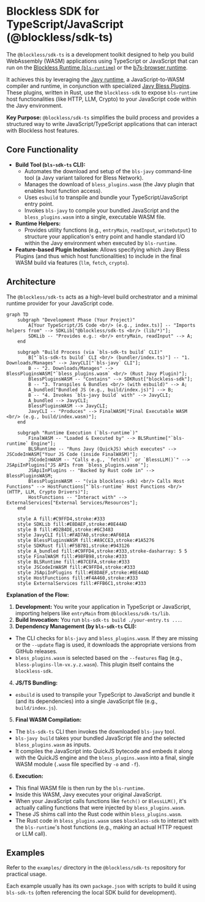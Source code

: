 # Blockless SDK for TypeScript/JavaScript (@blockless/sdk-ts)

The `@blockless/sdk-ts` is a development toolkit designed to help you build WebAssembly (WASM) applications using TypeScript or JavaScript that can run on the [Blockless Runtime (`bls-runtime`)](https://github.com/blocklessnetwork/bls-runtime) or the [b7s-browser runtime](https://github.com/blocklessnetwork/b7s-browser).

It achieves this by leveraging the [Javy runtime](https://github.com/bytecodealliance/javy), a JavaScript-to-WASM compiler and runtime, in conjunction with specialized [Javy Bless Plugins](https://github.com/blessnetwork/javy-bless-plugins).
These plugins, written in Rust, use the `blockless-sdk` to expose `bls-runtime` host functionalities (like HTTP, LLM, Crypto) to your JavaScript code within the Javy environment.

**Key Purpose:** `@blockless/sdk-ts` simplifies the build process and provides a structured way to write JavaScript/TypeScript applications that can interact with Blockless host features.

## Core Functionality

* **Build Tool (`bls-sdk-ts` CLI):**
  * Automates the download and setup of the `bls-javy` command-line tool (a Javy variant tailored for Bless Network).
  * Manages the download of `bless_plugins.wasm` (the Javy plugin that enables host function access).
  * Uses `esbuild` to transpile and bundle your TypeScript/JavaScript entry point.
  * Invokes `bls-javy` to compile your bundled JavaScript and the `bless_plugins.wasm` into a single, executable WASM file.
* **Runtime Helpers:**
  * Provides utility functions (e.g., `entryMain`, `readInput`, `writeOutput`) to structure your application's entry point and handle standard I/O within the Javy environment when executed by `bls-runtime`.
* **Feature-based Plugin Inclusion:** Allows specifying which Javy Bless Plugins (and thus which host functionalities) to include in the final WASM build via features (`llm`, `fetch`, `crypto`).

## Architecture

The `@blockless/sdk-ts` acts as a high-level build orchestrator and a minimal runtime provider for your JavaScript code.

```mermaid
graph TD
    subgraph "Development Phase (Your Project)"
        A[Your TypeScript/JS Code <br/> (e.g., index.ts)] -- "Imports helpers from" --> SDKLib["@blockless/sdk-ts <br/> (lib/*)"];
        SDKLib -- "Provides e.g.: <br/> entryMain, readInput" --> A;
    end

    subgraph "Build Process (via `bls-sdk-ts build` CLI)"
        B["`bls-sdk-ts build` CLI <br/> (bundler/index.ts)"] -- "1. Downloads/Manages" --> JavyCLI["`bls-javy` CLI"];
        B -- "2. Downloads/Manages" --> BlessPluginsWASM["`bless_plugins.wasm` <br/> (Rust Javy Plugin)"];
        BlessPluginsWASM -- "Contains" --> SDKRust["blockless-sdk"];
        B -- "3. Transpiles & Bundles <br/> (with esbuild)" --> A;
        A_bundled["Bundled JS (e.g., build/index.js)"] --> B;
        B -- "4. Invokes `bls-javy build` with" --> JavyCLI;
        A_bundled --> JavyCLI;
        BlessPluginsWASM --> JavyCLI;
        JavyCLI -- "Produces" --> FinalWASM["Final Executable WASM <br/> (e.g., build/index.wasm)"];
    end

    subgraph "Runtime Execution (`bls-runtime`)"
        FinalWASM -- "Loaded & Executed by" --> BLSRuntime["`bls-runtime` Engine"];
        BLSRuntime -- "Runs Javy (QuickJS) which executes" --> JSCodeInWASM["Your JS Code (inside FinalWASM)"];
        JSCodeInWASM -- "Calls e.g., `fetch()` or `BlessLLM()`" --> JSApiInPlugins["JS APIs from `bless_plugins.wasm`"];
        JSApiInPlugins -- "Backed by Rust code in" --> BlessPluginsWASM;
        BlessPluginsWASM -- "(via blockless-sdk) <br/> Calls Host Functions" --> HostFunctions["`bls-runtime` Host Functions <br/> (HTTP, LLM, Crypto Drivers)"];
        HostFunctions -- "Interact with" --> ExternalServices["External Services/Resources"];
    end

    style A fill:#C9FFD4,stroke:#333
    style SDKLib fill:#E8DAEF,stroke:#8E44AD
    style B fill:#D2B4DE,stroke:#6C3483
    style JavyCLI fill:#FAD7A0,stroke:#AF601A
    style BlessPluginsWASM fill:#A9CCE3,stroke:#1A5276
    style SDKRust fill:#F5B7B1,stroke:#943126
    style A_bundled fill:#C9FFD4,stroke:#333,stroke-dasharray: 5 5
    style FinalWASM fill:#98FB98,stroke:#333
    style BLSRuntime fill:#87CEFA,stroke:#333
    style JSCodeInWASM fill:#C9FFD4,stroke:#333
    style JSApiInPlugins fill:#E8DAEF,stroke:#8E44AD
    style HostFunctions fill:#F4A460,stroke:#333
    style ExternalServices fill:#FFB6C1,stroke:#333
```

**Explanation of the Flow:**

1. **Development:** You write your application in TypeScript or JavaScript, importing helpers like `entryMain` from `@blockless/sdk-ts/lib`.
2. **Build Invocation:** You run `bls-sdk-ts build ./your-entry.ts ...`.
3. **Dependency Management (by `bls-sdk-ts` CLI):**
  * The CLI checks for `bls-javy` and `bless_plugins.wasm`. If they are missing or the `--update` flag is used, it downloads the appropriate versions from GitHub releases.
  * `bless_plugins.wasm` is selected based on the `--features` flag (e.g., `bless-plugins-llm-vx.y.z.wasm`). This plugin itself contains the `blockless-sdk`.
4. **JS/TS Bundling:**
  * `esbuild` is used to transpile your TypeScript to JavaScript and bundle it (and its dependencies) into a single JavaScript file (e.g., `build/index.js`).
5. **Final WASM Compilation:**
  * The `bls-sdk-ts` CLI then invokes the downloaded `bls-javy` tool.
  * `bls-javy build` takes your bundled JavaScript file and the selected `bless_plugins.wasm` as inputs.
  * It compiles the JavaScript into QuickJS bytecode and embeds it along with the QuickJS engine and the `bless_plugins.wasm` into a final, single WASM module (`.wasm` file specified by `-o` and `-f`).
6. **Execution:**
  * This final WASM file is then run by the `bls-runtime`.
  * Inside this WASM, Javy executes your original JavaScript.
  * When your JavaScript calls functions like `fetch()` or `BlessLLM()`, it's actually calling functions that were injected by `bless_plugins.wasm`.
  * These JS shims call into the Rust code within `bless_plugins.wasm`.
  * The Rust code in `bless_plugins.wasm` uses `blockless-sdk` to interact with the `bls-runtime`'s host functions (e.g., making an actual HTTP request or LLM call).

## Examples

Refer to the `examples/` directory in the `@blockless/sdk-ts` repository for practical usage.

Each example usually has its own `package.json` with scripts to build it using `bls-sdk-ts` (often referencing the local SDK build for development).
